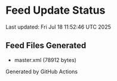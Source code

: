 # Feed Update Status
Last updated: Fri Jul 18 11:52:46 UTC 2025

## Feed Files Generated
- master.xml (78912 bytes)

Generated by GitHub Actions
